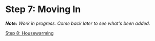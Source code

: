 # Step 7: Moving In

_**Note:** Work in progress. Come back later to see what's been added._

[Step 8: Housewarming](../promotion/)